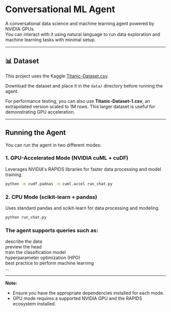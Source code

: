 # Conversational ML Agent

A conversational data science and machine learning agent powered by NVIDIA GPUs.  
You can interact with it using natural language to run data exploration and machine learning tasks with minimal setup.

---

## 📊 Dataset

This project uses the Kaggle [Titanic-Dataset.csv](https://www.kaggle.com/datasets/yasserh/titanic-dataset?select=Titanic-Dataset.csv).

Download the dataset and place it in the `data/` directory before running the agent.

For performance testing, you can also use **Titanic-Dataset-1.csv**, an extrapolated version scaled to 1M rows. This larger dataset is useful for demonstrating GPU acceleration.

---

## Running the Agent

You can run the agent in two different modes:

### 1. **GPU-Accelerated Mode** (NVIDIA cuML + cuDF)
Leverages NVIDIA's RAPIDS libraries for faster data processing and model training.

```bash 
python -m cudf.padnas -m cuml.accel run_chat.py
```

### 2. **CPU Mode** (scikit-learn + pandas)
Uses standard pandas and scikit-learn for data processing and modeling.

```bash
python run_chat.py
```

### The agent supports queries such as:<br>
   describe the data<br>
   preview the head<br>
   train the classification model<br>
   hyperparameter optimization (HPO)<br>
   best practice to perform machine learning<br>
   ...

---

**Note:**  
- Ensure you have the appropriate dependencies installed for each mode.  
- GPU mode requires a supported NVIDIA GPU and the RAPIDS ecosystem installed.
